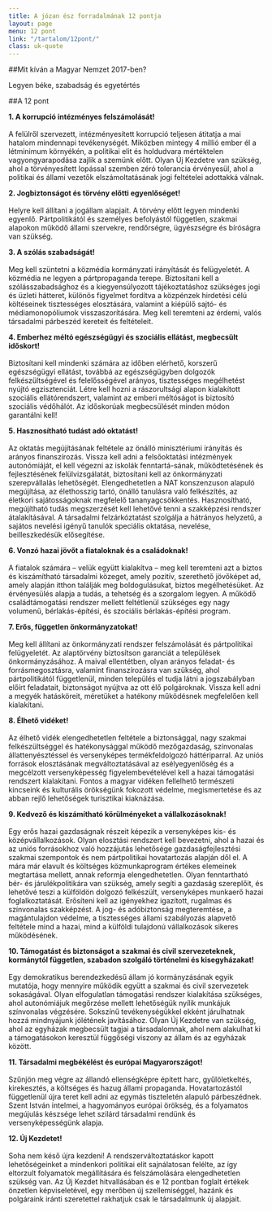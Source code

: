 ```yaml
---
title: A józan ész forradalmának 12 pontja
layout: page
menu: 12 pont
link: "/tartalom/12pont/"
class: uk-quote
---
```


##Mit kíván a Magyar Nemzet 2017-ben?

Legyen béke, szabadság és egyetértés

##A 12 pont
<br>

**1\. A korrupció intézményes felszámolását!**<br><br>
A felülről szervezett, intézményesített korrupció teljesen átitatja a mai hatalom mindennapi tevékenységét. Miközben mintegy 4 millió ember él a létminimum környékén, a politikai elit és holdudvara mértéktelen vagyongyarapodása zajlik a szemünk előtt. Olyan Új Kezdetre van szükség, ahol a törvényesített lopással szemben zéró tolerancia érvényesül, ahol a politikai és állami vezetők elszámoltatásának jogi feltételei adottakká válnak.

**2\. Jogbiztonságot és törvény előtti egyenlőséget!**<br><br>
Helyre kell állítani a jogállam alapjait. A törvény előtt legyen mindenki egyenlő. Pártpolitikától és személyes befolyástól független, szakmai alapokon működő állami szervekre, rendőrségre, ügyészségre és bíróságra van szükség.

**3\. A szólás szabadságát!**<br><br>
Meg kell szüntetni a közmédia kormányzati irányítását és felügyeletét. A közmédia ne legyen a pártpropaganda terepe. Biztosítani kell a szólásszabadsághoz és a kiegyensúlyozott tájékoztatáshoz szükséges jogi és üzleti hátteret, különös figyelmet fordítva a közpénzek hirdetési célú költéseinek tisztességes elosztására, valamint a kiépülő sajtó- és médiamonopóliumok visszaszorítására. Meg kell teremteni az érdemi, valós társadalmi párbeszéd kereteit és feltételeit.

**4\. Emberhez méltó egészségügyi és szociális ellátást, megbecsült időskort!**<br><br>
Biztosítani kell mindenki számára az időben elérhető, korszerű egészségügyi ellátást, továbbá az egészségügyben dolgozók felkészültségével és felelősségével arányos, tisztességes megélhetést nyújtó egzisztenciát. Létre kell hozni a rászorultsági alapon kialakított szociális ellátórendszert, valamint az emberi méltóságot is biztosító szociális védőhálót. Az időskorúak megbecsülését minden módon garantálni kell!

**5\. Hasznosítható tudást adó oktatást!**<br><br>
Az oktatás megújításának feltétele az önálló minisztériumi irányítás és arányos finanszírozás. Vissza kell adni a felsőoktatási intézmények autonómiáját, el kell végezni az iskolák fenntartá-sának, működtetésének és fejlesztésének felülvizsgálatát, biztosítani kell az önkormányzati szerepvállalás lehetőségét. Elengedhetetlen a NAT konszenzuson alapuló megújítása, az élethosszig tartó, önálló tanulásra való felkészítés, az életkori sajátosságoknak megfelelő tananyagcsökkentés. Hasznosítható, megújítható tudás megszerzését kell lehetővé tenni a szakképzési rendszer átalakításával. A társadalmi felzárkóztatást szolgálja a hátrányos helyzetű, a sajátos nevelési igényű tanulók speciális oktatása, nevelése, beilleszkedésük elősegítése.

**6\. Vonzó hazai jövőt a fiataloknak és a családoknak!**<br><br>
A fiatalok számára – velük együtt kialakítva – meg kell teremteni azt a biztos és kiszámítható társadalmi közeget, amely pozitív, szerethető jövőképet ad, amely alapján itthon találják meg boldogulásukat, biztos megélhetésüket. Az érvényesülés alapja a tudás, a tehetség és a szorgalom legyen. A működő családtámogatási rendszer mellett feltétlenül szükséges egy nagy volumenű, bérlakás-építési, és szociális bérlakás-építési program.

**7\. Erős, független önkormányzatokat!**<br><br>
Meg kell állítani az önkormányzati rendszer felszámolását és pártpolitikai felügyeletét. Az alaptörvény biztosítson garanciát a települések önkormányzásához. A maival ellentétben, olyan arányos feladat- és forrásmegosztásra, valamint finanszírozásra van szükség, ahol pártpolitikától függetlenül, minden település el tudja látni a jogszabályban előírt feladatait, biztonságot nyújtva az ott élő polgároknak. Vissza kell adni a megyék hatásköreit, méretüket a hatékony működésnek megfelelően kell kialakítani.

**8\. Élhető vidéket!**<br><br>
Az élhető vidék elengedhetetlen feltétele a biztonsággal, nagy szakmai felkészültséggel és hatékonysággal működő mezőgazdaság, színvonalas állattenyésztéssel és versenyképes termékfeldolgozó háttériparral. Az uniós források elosztásának megváltoztatásával az esélyegyenlőség és a megcélzott versenyképesség figyelembevételével kell a hazai támogatási rendszert kialakítani. Fontos a magyar vidéken fellelhető természeti kincseink és kulturális örökségünk fokozott védelme, megismertetése és az abban rejlő lehetőségek turisztikai kiaknázása.

**9\. Kedvező és kiszámítható körülményeket a vállalkozásoknak!**<br><br>
Egy erős hazai gazdaságnak részeit képezik a versenyképes kis- és középvállalkozások. Olyan elosztási rendszert kell bevezetni, ahol a hazai és az uniós forrásokhoz való hozzájutás lehetősége gazdaságfejlesztési szakmai szempontok és nem pártpolitikai hovatartozás alapján dől el. A mára már elavult és költséges közmunkaprogram értékes elemeinek megtartása mellett, annak reformja elengedhetetlen. Olyan fenntartható bér- és járulékpolitikára van szükség, amely segíti a gazdaság szereplőit, és lehetővé teszi a külföldön dolgozó felkészült, versenyképes munkaerő hazai foglalkoztatását. Erősíteni kell az igényekhez igazított, rugalmas és színvonalas szakképzést. A jog- és adóbiztonság megteremtése, a magántulajdon védelme, a tisztességes állami szabályozás alapvető feltétele mind a hazai, mind a külföldi tulajdonú vállalkozások sikeres működésének.

**10\. Támogatást és biztonságot a szakmai és civil szervezeteknek, kormánytól független, szabadon szolgáló történelmi és kisegyházakat!**<br><br>
Egy demokratikus berendezkedésű állam jó kormányzásának egyik mutatója, hogy mennyire működik együtt a szakmai és civil szervezetek sokaságával. Olyan elfogulatlan támogatási rendszer kialakítása szükséges, ahol autonómiájuk megőrzése mellett lehetőségük nyílik munkájuk színvonalas végzésére. Sokszínű tevékenységükkel ekként járulhatnak hozzá mindnyájunk jólétének javításához. Olyan Új Kezdetre van szükség, ahol az egyházak megbecsült tagjai a társadalomnak, ahol nem alakulhat ki a támogatásokon keresztül függőségi viszony az állam és az egyházak között.

**11\. Társadalmi megbékélést és európai Magyarországot!**<br><br>
Szűnjön meg végre az állandó ellenségképre épített harc, gyűlöletkeltés, kirekesztés, a költséges és hazug állami propaganda. Hovatartozástól függetlenül újra teret kell adni az egymás tiszteletén alapuló párbeszédnek. Szent István intelmei, a hagyományos európai örökség, és a folyamatos megújulás készsége lehet szilárd társadalmi rendünk és versenyképességünk alapja.

**12\. Új Kezdetet!**<br><br>
Soha nem késő újra kezdeni! A rendszerváltoztatáskor kapott lehetőségeinket a mindenkori politikai elit sajnálatosan felélte, az így eltorzult folyamatok megállítására és felszámolására elengedhetetlen szükség van. Az Új Kezdet hitvallásában és e 12 pontban foglalt értékek önzetlen képviseletével, egy merőben új szellemiséggel, hazánk és polgáraink iránti szeretettel rakhatjuk csak le társadalmunk új alapjait.
